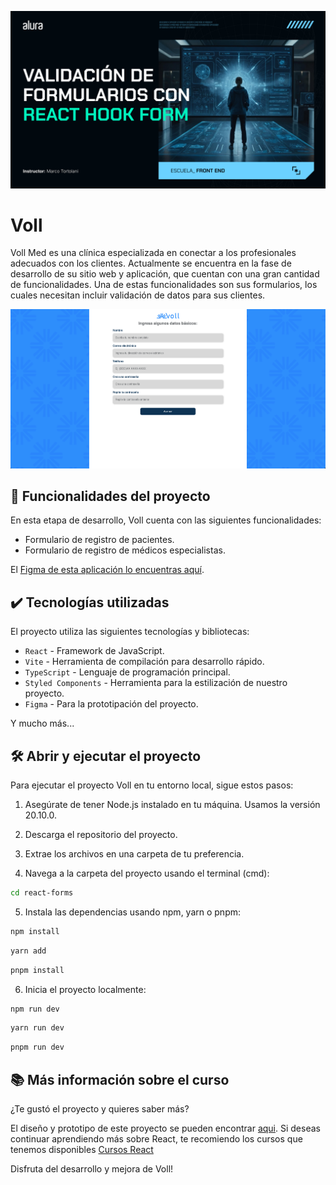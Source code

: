 ![Voll](thumb.webp)

# Voll

Voll Med es una clínica especializada en conectar a los profesionales adecuados con los clientes. Actualmente se encuentra en la fase de desarrollo de su sitio web y aplicación, que cuentan con una gran cantidad de funcionalidades. Una de estas funcionalidades son sus formularios, los cuales necesitan incluir validación de datos para sus clientes.

![Imagen de la aplicación de Voll](voll.png)

## 🔨 Funcionalidades del proyecto

En esta etapa de desarrollo, Voll cuenta con las siguientes funcionalidades:

- Formulario de registro de pacientes.
- Formulario de registro de médicos especialistas.

El [Figma de esta aplicación lo encuentras aquí](https://www.figma.com/file/hsW25fAq36IDzzIxBtpgCd/Voll.med-%7C-React-Hook-Forms?type=design&node-id=57-1388&mode=design).

## ✔️ Tecnologías utilizadas

El proyecto utiliza las siguientes tecnologías y bibliotecas:

- `React` - Framework de JavaScript.
- `Vite` - Herramienta de compilación para desarrollo rápido.
- `TypeScript` - Lenguaje de programación principal.
- `Styled Components` - Herramienta para la estilización de nuestro proyecto.
- `Figma` - Para la prototipación del proyecto.

Y mucho más...

## 🛠️ Abrir y ejecutar el proyecto

Para ejecutar el proyecto Voll en tu entorno local, sigue estos pasos:

1. Asegúrate de tener Node.js instalado en tu máquina. Usamos la versión 20.10.0.

2. Descarga el repositorio del proyecto.

3. Extrae los archivos en una carpeta de tu preferencia.

4. Navega a la carpeta del proyecto usando el terminal (cmd):

```bash
cd react-forms
```  

5. Instala las dependencias usando npm, yarn o pnpm:

```bash
npm install
```

```bash
yarn add
```

```bash
pnpm install
```

6. Inicia el proyecto localmente:

```bash
npm run dev
```

```bash
yarn run dev
```

```bash
pnpm run dev
```

## 📚 Más información sobre el curso

¿Te gustó el proyecto y quieres saber más?

El diseño y prototipo de este proyecto se pueden encontrar [aqui](https://www.figma.com/file/hsW25fAq36IDzzIxBtpgCd/Voll.med-%7C-React-Hook-Forms?type=design&node-id=57-1388&mode=design). Si deseas continuar aprendiendo más sobre React, te recomiendo los cursos que tenemos disponibles [Cursos React](https://www.aluracursos.com/cursos-online-front-end)

Disfruta del desarrollo y mejora de Voll!
